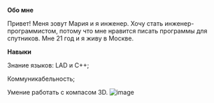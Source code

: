 **Обо мне**

Привет! Меня зовут Мария и я инженер. Хочу стать инженер-программистом, потому что мне нравится писать программы для спутников. Мне 21 год и я живу в Москве.

**Навыки**

Знание языков: LAD и C++;

Коммуникабельность;

Умение работать с компасом 3D.
![image](https://github.com/Tulsya/My1/assets/136454948/0a80c2f9-7008-4537-ba07-24acb59ca04b)
